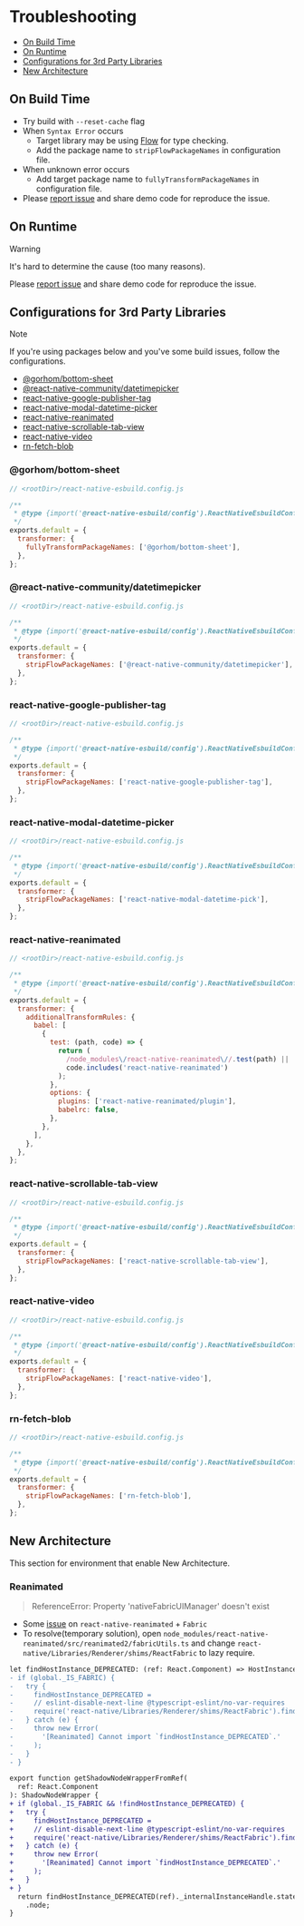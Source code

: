 # Troubleshooting

- [On Build Time](#on-build-time)
- [On Runtime](#on-runtime)
- [Configurations for 3rd Party Libraries](#configurations-for-3rd-party-libraries)
- [New Architecture](#new-architecture)

## On Build Time

- Try build with `--reset-cache` flag
- When `Syntax Error` occurs
  - Target library may be using [Flow](https://flow.org) for type checking.
  - Add the package name to `stripFlowPackageNames` in configuration file.
- When unknown error occurs
  - Add target package name to `fullyTransformPackageNames` in configuration file.
- Please [report issue](https://github.com/leegeunhyeok/react-native-esbuild/issues) and share demo code for reproduce the issue.

## On Runtime

> [!WARNING]  
> It's hard to determine the cause (too many reasons).
> 
> Please [report issue](https://github.com/leegeunhyeok/react-native-esbuild/issues) and share demo code for reproduce the issue.

## Configurations for 3rd Party Libraries

> [!NOTE]  
> If you're using packages below and you've some build issues, follow the configurations.

- [@gorhom/bottom-sheet](#gorhombottom-sheet)
- [@react-native-community/datetimepicker](#react-native-communitydatetimepicker)
- [react-native-google-publisher-tag](#react-native-google-publisher-tag)
- [react-native-modal-datetime-picker](#react-native-modal-datetime-picker)
- [react-native-reanimated](#react-native-reanimated)
- [react-native-scrollable-tab-view](#react-native-scrollable-tab-view)
- [react-native-video](#react-native-video)
- [rn-fetch-blob](#rn-fetch-blob)

### @gorhom/bottom-sheet

```js
// <rootDir>/react-native-esbuild.config.js

/**
 * @type {import('@react-native-esbuild/config').ReactNativeEsbuildConfig}
 */
exports.default = {
  transformer: {
    fullyTransformPackageNames: ['@gorhom/bottom-sheet'],
  },
};
```

### @react-native-community/datetimepicker

```js
// <rootDir>/react-native-esbuild.config.js

/**
 * @type {import('@react-native-esbuild/config').ReactNativeEsbuildConfig}
 */
exports.default = {
  transformer: {
    stripFlowPackageNames: ['@react-native-community/datetimepicker'],
  },
};
```

### react-native-google-publisher-tag

```js
// <rootDir>/react-native-esbuild.config.js

/**
 * @type {import('@react-native-esbuild/config').ReactNativeEsbuildConfig}
 */
exports.default = {
  transformer: {
    stripFlowPackageNames: ['react-native-google-publisher-tag'],
  },
};
```

### react-native-modal-datetime-picker

```js
// <rootDir>/react-native-esbuild.config.js

/**
 * @type {import('@react-native-esbuild/config').ReactNativeEsbuildConfig}
 */
exports.default = {
  transformer: {
    stripFlowPackageNames: ['react-native-modal-datetime-pick'],
  },
};
```

### react-native-reanimated

```js
// <rootDir>/react-native-esbuild.config.js

/**
 * @type {import('@react-native-esbuild/config').ReactNativeEsbuildConfig}
 */
exports.default = {
  transformer: {
    additionalTransformRules: {
      babel: [
        {
          test: (path, code) => {
            return (
              /node_modules\/react-native-reanimated\//.test(path) ||
              code.includes('react-native-reanimated')
            );
          },
          options: {
            plugins: ['react-native-reanimated/plugin'],
            babelrc: false,
          },
        },
      ],
    },
  },
};
```

### react-native-scrollable-tab-view

```js
// <rootDir>/react-native-esbuild.config.js

/**
 * @type {import('@react-native-esbuild/config').ReactNativeEsbuildConfig}
 */
exports.default = {
  transformer: {
    stripFlowPackageNames: ['react-native-scrollable-tab-view'],
  },
};
```


### react-native-video

```js
// <rootDir>/react-native-esbuild.config.js

/**
 * @type {import('@react-native-esbuild/config').ReactNativeEsbuildConfig}
 */
exports.default = {
  transformer: {
    stripFlowPackageNames: ['react-native-video'],
  },
};
```

### rn-fetch-blob

```js
// <rootDir>/react-native-esbuild.config.js

/**
 * @type {import('@react-native-esbuild/config').ReactNativeEsbuildConfig}
 */
exports.default = {
  transformer: {
    stripFlowPackageNames: ['rn-fetch-blob'],
  },
};
```

## New Architecture

This section for environment that enable New Architecture.

### Reanimated 

> ReferenceError: Property 'nativeFabricUIManager' doesn't exist

- Some [issue](https://github.com/leegeunhyeok/react-native-esbuild/issues/16#issuecomment-1730042378) on `react-native-reanimated` + `Fabric`
- To resolve(temporary solution), open `node_modules/react-native-reanimated/src/reanimated2/fabricUtils.ts` and change `react-native/Libraries/Renderer/shims/ReactFabric` to lazy require.

```diff
let findHostInstance_DEPRECATED: (ref: React.Component) => HostInstance;
- if (global._IS_FABRIC) {
-   try {
-     findHostInstance_DEPRECATED =
-     // eslint-disable-next-line @typescript-eslint/no-var-requires
-     require('react-native/Libraries/Renderer/shims/ReactFabric').findHostInstance_DEPRECATED;
-   } catch (e) {
-     throw new Error(
-       '[Reanimated] Cannot import `findHostInstance_DEPRECATED`.'
-     );
-   }
- }

export function getShadowNodeWrapperFromRef(
  ref: React.Component
): ShadowNodeWrapper {
+ if (global._IS_FABRIC && !findHostInstance_DEPRECATED) {
+   try {
+     findHostInstance_DEPRECATED =
+     // eslint-disable-next-line @typescript-eslint/no-var-requires
+     require('react-native/Libraries/Renderer/shims/ReactFabric').findHostInstance_DEPRECATED;
+   } catch (e) {
+     throw new Error(
+       '[Reanimated] Cannot import `findHostInstance_DEPRECATED`.'
+     );
+   }
+ }
  return findHostInstance_DEPRECATED(ref)._internalInstanceHandle.stateNode
    .node;
}
```

